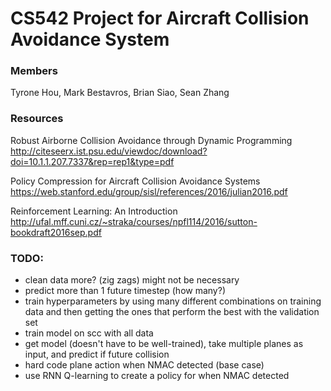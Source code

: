 # CS542 Project for Aircraft Collision Avoidance System

### Members
Tyrone Hou, Mark Bestavros, Brian Siao, Sean Zhang

### Resources
Robust Airborne Collision Avoidance through Dynamic Programming </br>
http://citeseerx.ist.psu.edu/viewdoc/download?doi=10.1.1.207.7337&rep=rep1&type=pdf

Policy Compression for Aircraft Collision Avoidance Systems </br>
https://web.stanford.edu/group/sisl/references/2016/julian2016.pdf

Reinforcement Learning: An Introduction </br>
http://ufal.mff.cuni.cz/~straka/courses/npfl114/2016/sutton-bookdraft2016sep.pdf


### TODO:
- clean data more? (zig zags) might not be necessary
- predict more than 1 future timestep (how many?)
- train hyperparameters by using many different combinations on training data and then getting the ones that perform the best with the validation set
- train model on scc with all data
- get model (doesn't have to be well-trained), take multiple planes as input, and predict if future collision
- hard code plane action when NMAC detected (base case)
- use RNN Q-learning to create a policy for when NMAC detected
